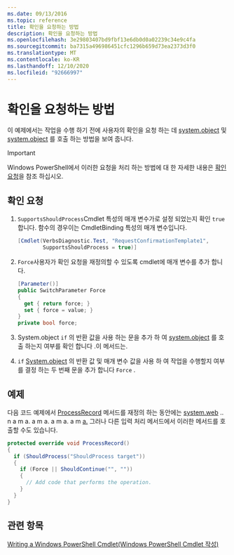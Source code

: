 ```yaml
---
ms.date: 09/13/2016
ms.topic: reference
title: 확인을 요청하는 방법
description: 확인을 요청하는 방법
ms.openlocfilehash: 3e29803407bd9fbf13e6db0d0a02239c34e9c4fa
ms.sourcegitcommit: ba7315a496986451cfc1296b659d73ea2373d3f0
ms.translationtype: MT
ms.contentlocale: ko-KR
ms.lasthandoff: 12/10/2020
ms.locfileid: "92666997"
---
```

# <a name="how-to-request-confirmations"></a>확인을 요청하는 방법

이 예제에서는 작업을 수행 하기 전에 사용자의 확인을 요청 하는 데 [system.object](/dotnet/api/System.Management.Automation.Cmdlet.ShouldProcess) 및 [system.object](/dotnet/api/System.Management.Automation.Cmdlet.ShouldContinue) 를 호출 하는 방법을 보여 줍니다.

> [!IMPORTANT]
> Windows PowerShell에서 이러한 요청을 처리 하는 방법에 대 한 자세한 내용은 [확인 요청](./requesting-confirmation-from-cmdlets.md)을 참조 하십시오.

## <a name="to-request-confirmation"></a>확인 요청

1. `SupportsShouldProcess`Cmdlet 특성의 매개 변수가로 설정 되었는지 확인 `true` 합니다. 함수의 경우이는 CmdletBinding 특성의 매개 변수입니다.

    ```csharp
    [Cmdlet(VerbsDiagnostic.Test, "RequestConfirmationTemplate1",
            SupportsShouldProcess = true)]
    ```

2. `Force`사용자가 확인 요청을 재정의할 수 있도록 cmdlet에 매개 변수를 추가 합니다.

    ```csharp
    [Parameter()]
    public SwitchParameter Force
    {
      get { return force; }
      set { force = value; }
    }
    private bool force;
    ```

3. System.object `if` 의 반환 값을 사용 하는 문을 추가 [](/dotnet/api/System.Management.Automation.Cmdlet.ShouldProcess) 하 여 [system.object](/dotnet/api/System.Management.Automation.Cmdlet.ShouldContinue) 를 호출 하는지 여부를 확인 합니다 .이 메서드는.

4. `if` [System.object](/dotnet/api/System.Management.Automation.Cmdlet.ShouldContinue) 의 반환 값 및 매개 변수 값을 사용 하 여 작업을 수행할지 여부를 결정 하는 두 번째 문을 추가 합니다 `Force` .

## <a name="example"></a>예제

다음 코드 예제에서 [ProcessRecord](/dotnet/api/System.Management.Automation.Cmdlet.ProcessRecord) 메서드를 재정의 하는 동안에는 [system.web](/dotnet/api/System.Management.Automation.Cmdlet.ShouldProcess) .. n a m a. a m a. a m a. a m [a.](/dotnet/api/System.Management.Automation.Cmdlet.ShouldContinue) 그러나 다른 입력 처리 메서드에서 이러한 메서드를 호출할 수도 있습니다.

```csharp
protected override void ProcessRecord()
{
  if (ShouldProcess("ShouldProcess target"))
  {
    if (Force || ShouldContinue("", ""))
    {
      // Add code that performs the operation.
    }
  }
}
```

## <a name="see-also"></a>관련 항목

[Writing a Windows PowerShell Cmdlet(Windows PowerShell Cmdlet 작성)](./writing-a-windows-powershell-cmdlet.md)
